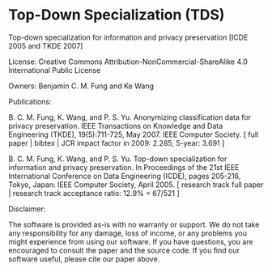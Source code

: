 # Top-Down Specialization (TDS)
Top-down specialization for information and privacy preservation [ICDE 2005 and TKDE 2007]

License: Creative Commons Attribution-NonCommercial-ShareAlike 4.0 International Public License

Owners: Benjamin C. M. Fung and Ke Wang

Publications:

B. C. M. Fung, K. Wang, and P. S. Yu. Anonymizing classification data for privacy preservation. IEEE Transactions on Knowledge and Data Engineering (TKDE), 19(5):711-725, May 2007. IEEE Computer Society.
[ full paper | bibtex | JCR impact factor in 2009: 2.285, 5-year: 3.691 ]

B. C. M. Fung, K. Wang, and P. S. Yu. Top-down specialization for information and privacy preservation. In Proceedings of the 21st IEEE International Conference on Data Engineering (ICDE), pages 205-216, Tokyo, Japan: IEEE Computer Society, April 2005. 
[ research track full paper | research track acceptance ratio: 12.9% = 67/521 ]

Disclaimer:

The software is provided as-is with no warranty or support. We do not take any responsibility for any damage, loss of income, or any problems you might experience from using our software. If you have questions, you are encouraged to consult the paper and the source code. If you find our software useful, please cite our paper above.

